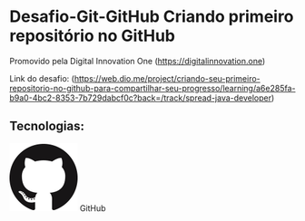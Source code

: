 # Desafio-Git-GitHub Criando primeiro repositório no GitHub
Promovido pela Digital Innovation One (https://digitalinnovation.one)

  Link do desafio: (https://web.dio.me/project/criando-seu-primeiro-repositorio-no-github-para-compartilhar-seu-progresso/learning/a6e285fa-b9a0-4bc2-8353-7b729dabcf0c?back=/track/spread-java-developer)

## Tecnologias:
![Git](https://github.com/Geraldo-git/assets/blob/main/GitHub-Mark-120px-plus.png)
GitHub
